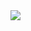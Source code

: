<img src="https://capsule-render.vercel.app/api?type=shark&color=auto&height=300&section=header&text=Welcome%20&fontSize=80" />
